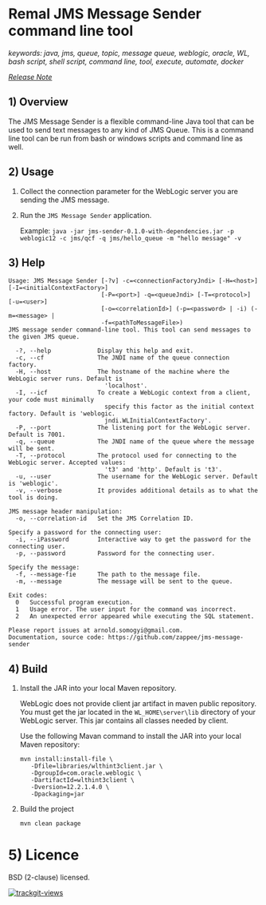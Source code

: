 # Remal JMS Message Sender command line tool

_keywords: java, jms, queue, topic, message queue, weblogic, oracle, WL, bash script, shell script, command line,  tool, execute, automate, docker_

_[Release Note](release.md)_

## 1) Overview
The JMS Message Sender is a flexible command-line Java tool that can be used to send text messages to any kind of JMS Queue. This is a command line tool can be run from bash or windows scripts and command line as well.

## 2) Usage
1. Collect the connection parameter for the WebLogic server you are sending the JMS message.
1. Run the `JMS Message Sender` application.
   
   Example: `java -jar jms-sender-0.1.0-with-dependencies.jar -p weblogic12 -c jms/qcf -q jms/hello_queue -m "hello message" -v`

## 3) Help
~~~~
Usage: JMS Message Sender [-?v] -c=<connectionFactoryJndi> [-H=<host>] [-I=<initialContextFactory>]
                          [-P=<port>] -q=<queueJndi> [-T=<protocol>] [-u=<user>]
                          [-o=<correlationId>] (-p=<password> | -i) (-m=<message> |
                          -f=<pathToMessageFile>)
JMS message sender command-line tool. This tool can send messages to the given JMS queue.

  -?, --help             Display this help and exit.
  -c, --cf               The JNDI name of the queue connection factory.
  -H, --host             The hostname of the machine where the WebLogic server runs. Default is
                           'localhost'.
  -I, --icf              To create a WebLogic context from a client, your code must minimally
                           specify this factor as the initial context factory. Default is 'weblogic.
                           jndi.WLInitialContextFactory'.
  -P, --port             The listening port for the WebLogic server. Default is 7001.
  -q, --queue            The JNDI name of the queue where the message will be sent.
  -T, --protocol         The protocol used for connecting to the WebLogic server. Accepted values:
                           't3' and 'http'. Default is 't3'.
  -u, --user             The username for the WebLogic server. Default is 'weblogic'.
  -v, --verbose          It provides additional details as to what the tool is doing.

JMS message header manipulation:
  -o, --correlation-id   Set the JMS Correlation ID.

Specify a password for the connecting user:
  -i, --iPassword        Interactive way to get the password for the connecting user.
  -p, --password         Password for the connecting user.

Specify the message:
  -f, --message-fie      The path to the message file.
  -m, --message          The message will be sent to the queue.

Exit codes:
  0   Successful program execution.
  1   Usage error. The user input for the command was incorrect.
  2   An unexpected error appeared while executing the SQL statement.

Please report issues at arnold.somogyi@gmail.com.
Documentation, source code: https://github.com/zappee/jms-message-sender
~~~~

## 4) Build

1. Install the JAR into your local Maven repository.
   
   WebLogic does not provide client jar artifact in maven public repository. You must get the jar located in the `WL_HOME\server\lib` directory of your WebLogic server. This jar contains all classes needed by client.
   
   Use the following Mavan command to install the JAR into your local Maven repository:
   ~~~~
   mvn install:install-file \
      -Dfile=libraries/wlthint3client.jar \
      -DgroupId=com.oracle.weblogic \
      -DartifactId=wlthint3client \
      -Dversion=12.2.1.4.0 \
      -Dpackaging=jar
    ~~~~

1. Build the project
    ~~~~
    mvn clean package
    ~~~~

# 5) Licence
BSD (2-clause) licensed.

<a href="https://trackgit.com">
<img src="https://us-central1-trackgit-analytics.cloudfunctions.net/token/ping/kv44kjrmet5o2mdz23fk" alt="trackgit-views" />
</a>
